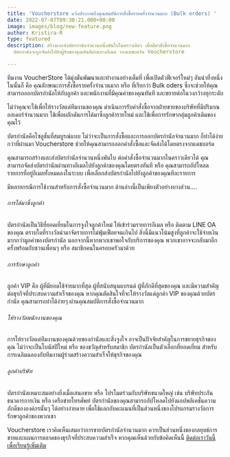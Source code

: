 ```yaml
---
title: 'Voucherstore แจ้งประกาศถึงคุณสมบัติการสั่งซื้อรายครั้งจำนวนมาก (Bulk orders) '
date: 2022-07-07T09:30:21.000+00:00
image: images/blog/new-feature.png
author: Kristira-R
type: featured
description: สร้างและส่งบัตรกำนัลจำนวนหนึ่งพันใบในคราวเดียว เมื่อมีคำสั่งซื้อจำนวนมาก
  บัตรกำนัลจะถูกจัดส่งไปยังผู้รับของคุณทันทีผ่านทางอีเมล จากแดชบอร์ด Voucherstore

---
```

ทีมงาน VoucherStore ได้มุ่งมั่นพัฒนาและทำงานอย่างเต็มที่ เพื่อเปิดตัวฟีเจอร์ใหม่ๆ อันน่าทึ่งหนึ่งในนั้นก็ คือ คุณลักษณะการสั่งซื้อรายครั้งจำนวนมาก หรือ ที่เรียกว่า Bulk oders ซึ่งจะช่วยให้คุณสามารถออกบัตรกำนัลให้กับลูกค้า และพนักงานที่มีคุณค่าของคุณทันที และขยายต่อในวงกว้างทุกระดับ

ไม่ว่าคุณจะใช้เพื่อให้รางวัลแด่ทีมงานของคุณ ดำเนินการรับคำสั่งซื้อจากฝ่ายขายของบริษัทที่มีปริมาณออเดอร์จำนวนมาก ใช้เพื่อผลักดันการได้มาซึ่งลูกค้ารายใหม่ และใช้เพื่อการรักษากลุ่มลูกค้าเดิมของคุณไว้

บัตรกำนัลคือโซลูชั่นที่สมบูรณ์แบบ ไม่ว่าจะเป็นการสั่งซื้อและการออกบัตรกำนัลจำนวนมาก ก็ทำได้ง่ายกว่าที่ผ่านมา Voucherstore ช่วยให้คุณสามารถออกคำสั่งซื้อและจัดส่งได้โดยตรงจากแดชบอร์ด

คุณสามารถสร้างและส่งบัตรกำนัลจำนวนหนึ่งพันใบ ต่อคำสั่งซื้อจำนวนมากในคราวเดียวได้ คุณสามารถจัดส่งบัตรกำนัลผ่านทางอีเมลไปยังลูกค้าของคุณโดยตรงทันที หรือ คุณสามารถอัปโหลดรายการที่อยู่อีเมลทั้งหมดลงในระบบ เพื่อเลือกส่งบัตรกำนัลไปยังลูกค้าของคุณทีละรายการ

มีหลายกรณีการใช้งานสำหรับการสั่งซื้อจำนวนมาก ด้านล่างนี้เป็นเพียงตัวอย่างบางส่วน….

###### การได้มาซึ่งลูกค้า

บัตรกำนัลเป็นวิธีที่ยอดเยี่ยมในการจูงใจลูกค้าใหม่ ให้เข้าร่วมรายการอีเมล หรือ ติดตาม LINE OA ของคุณ ตราบใดที่รางวัลนำมาจัดรายการไม่ฟุ่มเฟือยจนเกินไป สิ่งนี้มีแนวโน้มสูงที่ลูกค้าจะใช้จ่ายเงินมากกว่ามูลค่าของบัตรกำนัล นอกจากนี้หากพวกเขาพอใจกับบริการของคุณ พวกเขาอาจจะกลับมาอีกครั้งพร้อมกับชวนเพื่อนๆ หรือ สมาชิกคนในครอบครัวมาด้วย

###### การรักษาลูกค้า

ลูกค้า VIP คือ ผู้ที่มียอดใช้จ่ายมากที่สุด ผู้ที่สนับสนุนแบรนด์ ผู้ที่ภักดีที่สุดของคุณ และมีความสำคัญต่อธุรกิจที่ประสบความสำเร็จของคุณ หากคุณตัดสินใจที่จะให้รางวัลแด่ลูกค้า VIP ของคุณด้วยบัตรกำนัล คุณสามารถทำได้ง่ายๆ ผ่านคุณสมบัติการสั่งซื้อจำนวนมาก

###### ให้รางวัลพนักงานของคุณ

การให้รางวัลแด่ทีมงานของคุณด้วยของกำนัลและสิ่งจูงใจ อาจเป็นปัจจัยสำคัญในการขยายธุรกิจของคุณ ไม่ว่าจะเป็นโบนัสปีใหม่ หรือ ของขวัญสำหรับสมาชิก บัตรกำนัลเป็นตัวเลือกที่ยอดเยี่ยม สำหรับการเฉลิมฉลองกับทีมงานผู้ร่วมสร้างความสำเร็จให้ธุรกิจของคุณ

###### ลูกค้าบริษัท

บัตรกำนัลเหมาะสมอย่างยิ่งเมื่อเสนอขาย หรือ โปรโมตร่วมกับบริษัทขนาดใหญ่ เช่น บริษัทประกัน ธนาคารการเงิน หรือ เครือข่ายโทรศัพท์ บัตรกำนัลของคุณสามารถอัปโหลดไปยังแอปพลิเคชั่นความภักดีขององค์กรนั้นๆ ได้อย่างง่ายดาย เพื่อใช้แลกกับคะแนนที่เป็นส่วนหนึ่งของโปรแกรมรางวัลการรักษาลูกค้าของพวกเขา

Voucherstore เราคิดเห็นเสมอว่าการขายบัตรกำนัลจำนวนมาก ควรเป็นส่วนหนึ่งของกลยุทธ์การขายและแผนการตลาดของธุรกิจที่ประสบความสำเร็จ หากคุณเห็นด้วยกับข้อคิดเห็นนี้ [ติดต่อเราวันนี้เพื่อเรียนรู้เพิ่มเติม](/contact)
